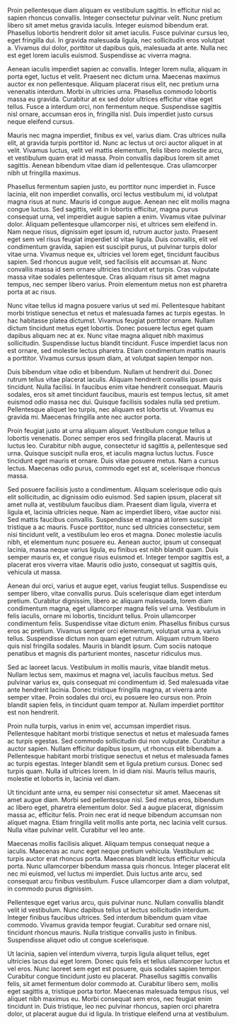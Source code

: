 Proin pellentesque diam aliquam ex vestibulum sagittis. In efficitur nisl ac sapien rhoncus convallis. Integer consectetur pulvinar velit. Nunc pretium libero sit amet metus gravida iaculis. Integer euismod bibendum erat. Phasellus lobortis hendrerit dolor sit amet iaculis. Fusce pulvinar cursus leo, eget fringilla dui. In gravida malesuada ligula, nec sollicitudin eros volutpat a. Vivamus dui dolor, porttitor ut dapibus quis, malesuada at ante. Nulla nec est eget lorem iaculis euismod. Suspendisse ac viverra magna.

Aenean iaculis imperdiet sapien ac convallis. Integer lorem nulla, aliquam in porta eget, luctus et velit. Praesent nec dictum urna. Maecenas maximus auctor ex non pellentesque. Aliquam placerat risus elit, nec pretium urna venenatis interdum. Morbi in ultricies urna. Phasellus commodo lobortis massa eu gravida. Curabitur at ex sed dolor ultrices efficitur vitae eget tellus. Fusce a interdum orci, non fermentum neque. Suspendisse sagittis nisl ornare, accumsan eros in, fringilla nisl. Duis imperdiet justo cursus neque eleifend cursus.

Mauris nec magna imperdiet, finibus ex vel, varius diam. Cras ultrices nulla elit, at gravida turpis porttitor id. Nunc ac lectus ut orci auctor aliquet in at velit. Vivamus luctus, velit vel mattis elementum, felis libero molestie arcu, et vestibulum quam erat id massa. Proin convallis dapibus lorem sit amet sagittis. Aenean bibendum vitae diam id pellentesque. Cras ullamcorper nibh ut fringilla maximus.

Phasellus fermentum sapien justo, eu porttitor nunc imperdiet in. Fusce lacinia, elit non imperdiet convallis, orci lectus vestibulum mi, id volutpat magna risus at nunc. Mauris id congue augue. Aenean nec elit mollis magna congue luctus. Sed sagittis, velit in lobortis efficitur, magna purus consequat urna, vel imperdiet augue sapien a enim. Vivamus vitae pulvinar dolor. Aliquam pellentesque ullamcorper nisi, et ultrices sem eleifend in. Nam neque risus, dignissim eget ipsum id, rutrum auctor justo. Praesent eget sem vel risus feugiat imperdiet id vitae ligula. Duis convallis, elit vel condimentum gravida, sapien est suscipit purus, ut pulvinar turpis dolor vitae urna. Vivamus neque ex, ultricies vel lorem eget, tincidunt faucibus sapien. Sed rhoncus augue velit, sed facilisis elit accumsan at. Nunc convallis massa id sem ornare ultricies tincidunt et turpis. Cras vulputate massa vitae sodales pellentesque. Cras aliquam risus sit amet magna tempus, nec semper libero varius. Proin elementum metus non est pharetra porta at ac risus.

Nunc vitae tellus id magna posuere varius ut sed mi. Pellentesque habitant morbi tristique senectus et netus et malesuada fames ac turpis egestas. In hac habitasse platea dictumst. Vivamus feugiat porttitor ornare. Nullam dictum tincidunt metus eget lobortis. Donec posuere lectus eget quam dapibus aliquam nec at ex. Nunc vitae magna aliquet nibh maximus sollicitudin. Suspendisse luctus blandit tincidunt. Fusce imperdiet lacus non est ornare, sed molestie lectus pharetra. Etiam condimentum mattis mauris a porttitor. Vivamus cursus ipsum diam, at volutpat sapien tempor non.

Duis bibendum vitae odio et bibendum. Nullam ut hendrerit dui. Donec rutrum tellus vitae placerat iaculis. Aliquam hendrerit convallis ipsum quis tincidunt. Nulla facilisi. In faucibus enim vitae hendrerit consequat. Mauris sodales, eros sit amet tincidunt faucibus, mauris est tempus lectus, sit amet euismod odio massa nec dui. Quisque facilisis sodales nulla sed pretium. Pellentesque aliquet leo turpis, nec aliquam est lobortis ut. Vivamus eu gravida mi. Maecenas fringilla ante nec auctor porta.

Proin feugiat justo at urna aliquam aliquet. Vestibulum congue tellus a lobortis venenatis. Donec semper eros sed fringilla placerat. Mauris ut luctus leo. Curabitur nibh augue, consectetur id sagittis a, pellentesque sed urna. Quisque suscipit nulla eros, et iaculis magna luctus luctus. Fusce tincidunt eget mauris et ornare. Duis vitae posuere metus. Nam a cursus lectus. Maecenas odio purus, commodo eget est at, scelerisque rhoncus massa.

Sed posuere facilisis justo a condimentum. Aliquam scelerisque odio quis elit sollicitudin, ac dignissim odio euismod. Sed sapien ipsum, placerat sit amet nulla at, vestibulum faucibus diam. Praesent diam ligula, viverra et ligula et, lacinia ultricies neque. Nam ac imperdiet libero, vitae auctor nisi. Sed mattis faucibus convallis. Suspendisse et magna at lorem suscipit tristique a ac mauris. Fusce porttitor, nunc sed ultricies consectetur, sem nisi tincidunt velit, a vestibulum leo eros et magna. Donec molestie iaculis nibh, et elementum nunc posuere eu. Aenean auctor, ipsum ut consequat lacinia, massa neque varius ligula, eu finibus est nibh blandit quam. Duis semper mauris ex, et congue risus euismod et. Integer tempor sagittis est, a placerat eros viverra vitae. Mauris odio justo, consequat ut sagittis quis, vehicula ut massa.

Aenean dui orci, varius et augue eget, varius feugiat tellus. Suspendisse eu semper libero, vitae convallis purus. Duis scelerisque diam eget interdum pretium. Curabitur dignissim, libero ac aliquam malesuada, lorem diam condimentum magna, eget ullamcorper magna felis vel urna. Vestibulum in felis iaculis, ornare mi lobortis, tincidunt tellus. Proin ullamcorper condimentum felis. Suspendisse vitae dictum enim. Phasellus finibus cursus eros ac pretium. Vivamus semper orci elementum, volutpat urna a, varius tellus. Suspendisse dictum non quam eget rutrum. Aliquam rutrum libero quis nisl fringilla sodales. Mauris in blandit ipsum. Cum sociis natoque penatibus et magnis dis parturient montes, nascetur ridiculus mus.

Sed ac laoreet lacus. Vestibulum in mollis mauris, vitae blandit metus. Nullam lectus sem, maximus et magna vel, iaculis faucibus metus. Sed pulvinar varius ex, quis consequat mi condimentum id. Sed malesuada vitae ante hendrerit lacinia. Donec tristique fringilla magna, at viverra ante semper vitae. Proin sodales dui orci, eu posuere leo cursus non. Proin blandit sapien felis, in tincidunt quam tempor at. Nullam imperdiet porttitor est non hendrerit.

Proin nulla turpis, varius in enim vel, accumsan imperdiet risus. Pellentesque habitant morbi tristique senectus et netus et malesuada fames ac turpis egestas. Sed commodo sollicitudin dui non vulputate. Curabitur a auctor sapien. Nullam efficitur dapibus ipsum, ut rhoncus elit bibendum a. Pellentesque habitant morbi tristique senectus et netus et malesuada fames ac turpis egestas. Integer blandit sem et ligula pretium cursus. Donec sed turpis quam. Nulla id ultrices lorem. In id diam nisi. Mauris tellus mauris, molestie et lobortis in, lacinia vel diam.

Ut tincidunt ante urna, eu semper nisi consectetur sit amet. Maecenas sit amet augue diam. Morbi sed pellentesque nisl. Sed metus eros, bibendum ac libero eget, pharetra elementum dolor. Sed a augue placerat, dignissim massa ac, efficitur felis. Proin nec erat id neque bibendum accumsan non aliquet magna. Etiam fringilla velit mollis ante porta, nec lacinia velit cursus. Nulla vitae pulvinar velit. Curabitur vel leo ante.

Maecenas mollis facilisis aliquet. Aliquam tempus consequat neque a iaculis. Maecenas ac nunc eget neque pretium vehicula. Vestibulum ac turpis auctor erat rhoncus porta. Maecenas blandit lectus efficitur vehicula porta. Nunc ullamcorper bibendum massa quis rhoncus. Integer placerat elit nec mi euismod, vel luctus mi imperdiet. Duis luctus ante arcu, sed consequat arcu finibus vestibulum. Fusce ullamcorper diam a diam volutpat, in commodo purus dignissim.

Pellentesque eget varius arcu, quis pulvinar nunc. Nullam convallis blandit velit id vestibulum. Nunc dapibus tellus ut lectus sollicitudin interdum. Integer finibus faucibus ultrices. Sed interdum bibendum quam vitae commodo. Vivamus gravida tempor feugiat. Curabitur sed ornare nisl, tincidunt rhoncus mauris. Nulla tristique convallis justo in finibus. Suspendisse aliquet odio ut congue scelerisque.

Ut lacinia, sapien vel interdum viverra, turpis ligula aliquet tellus, eget ultricies lacus dui eget lorem. Donec quis felis et tellus ullamcorper luctus et vel eros. Nunc laoreet sem eget est posuere, quis sodales sapien tempor. Curabitur congue tincidunt justo eu placerat. Phasellus sagittis convallis felis, sit amet fermentum dolor commodo at. Curabitur libero sem, mollis eget sagittis a, tristique porta tortor. Maecenas malesuada tempus risus, vel aliquet nibh maximus eu. Morbi consequat sem eros, nec feugiat enim tincidunt in. Duis tristique, leo nec pulvinar rhoncus, sapien orci pharetra dolor, ut placerat augue dui id ligula. In tristique eleifend urna at vestibulum.
